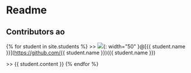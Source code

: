 # Readme 
## Contributors ao

{% for student in site.students %}
 \>> <img src="{{ student.image }}">{: width="50" }@[{{ student.name }}](https://github.com/{{ student.name }})({{ student.name }})

  \>> {{ student.content }}
{% endfor %}

